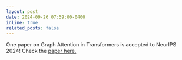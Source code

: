```yaml
---
layout: post
date: 2024-09-26 07:59:00-0400
inline: true
related_posts: false
---
```



One paper on Graph Attention in Transformers is accepted to NeurIPS 2024! Check the <a href= "https://arxiv.org/abs/2405.20008" class="text-blue" target="_blank"> paper here.</a>
